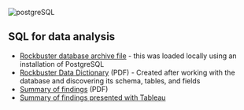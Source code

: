 ![postgreSQL](https://github.com/jjhanchi/moviesDB/assets/142347450/ea0bd7b9-551b-4fb7-a399-fd3baf8aa31c)
## SQL for data analysis
* [Rockbuster database archive file](https://github.com/jjhanchi/Rockbuster-moviesDB/blob/main/Rockbuster.tar) - this was loaded locally using an installation of PostgreSQL
* [Rockbuster Data Dictionary](https://github.com/jjhanchi/Rockbuster-moviesDB/blob/main/Rockbuster%20DB%20Data%20Dictionary.pdf) (PDF) - Created after working with the database and discovering its schema, tables, and fields
* [Summary of findings](https://github.com/jjhanchi/Rockbuster-moviesDB/blob/main/Rockbuster%20DB%20Findings.pdf) (PDF) 
* [Summary of findings presented with Tableau](https://public.tableau.com/app/profile/jose.hanchi/viz/RockbusterDBSQLAnalysis/RockbusterDB)
